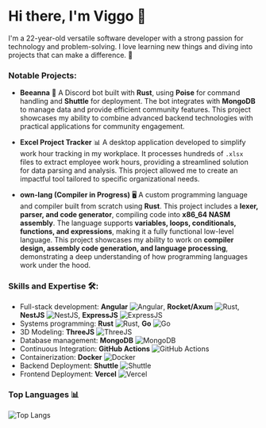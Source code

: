 # Hi there, I'm Viggo 👋

I'm a 22-year-old versatile software developer with a strong passion for technology and problem-solving. I love learning new things and diving into projects that can make a difference. 🚀

### Notable Projects:

- **Beeanna** 🐝
  A Discord bot built with **Rust**, using **Poise** for command handling and **Shuttle** for deployment. The bot integrates with **MongoDB** to manage data and provide efficient community features. This project showcases my ability to combine advanced backend technologies with practical applications for community engagement.

- **Excel Project Tracker** 📊
  A desktop application developed to simplify work hour tracking in my workplace. It processes hundreds of `.xlsx` files to extract employee work hours, providing a streamlined solution for data parsing and analysis. This project allowed me to create an impactful tool tailored to specific organizational needs.

- **own-lang (Compiler in Progress)**  🖥️
  A custom programming language and compiler built from scratch using **Rust**. This project includes a **lexer, parser, and code generator**, compiling code into **x86_64 NASM assembly**. The language supports **variables, loops, conditionals, functions, and expressions**, making it a fully functional low-level language. This project showcases my ability to work on **compiler design, assembly code generation, and language processing**, demonstrating a deep understanding of how programming languages work under the hood.

### Skills and Expertise 🛠️:
- Full-stack development: **Angular** ![Angular](https://img.shields.io/badge/-Angular-DD0031?style=flat&logo=angular&logoColor=white), **Rocket/Axum** ![Rust](https://img.shields.io/badge/-Rust-000000?style=flat&logo=rust&logoColor=white), **NestJS** ![NestJS](https://img.shields.io/badge/-NestJS-E0234E?style=flat&logo=nestjs&logoColor=white), **ExpressJS** ![ExpressJS](https://img.shields.io/badge/-Express.js-000000?style=flat&logo=express&logoColor=white)
- Systems programming: **Rust** ![Rust](https://img.shields.io/badge/-Rust-000000?style=flat&logo=rust&logoColor=white), **Go** ![Go](https://img.shields.io/badge/-Go-00ADD8?style=flat&logo=go&logoColor=white)
- 3D Modeling: **ThreeJS** ![ThreeJS](https://img.shields.io/badge/-Three.js-000000?style=flat&logo=three.js&logoColor=white)
- Database management: **MongoDB** ![MongoDB](https://img.shields.io/badge/-MongoDB-47A248?style=flat&logo=mongodb&logoColor=white)
- Continuous Integration: **GitHub Actions** ![GitHub Actions](https://img.shields.io/badge/-GitHub%20Actions-2088FF?style=flat&logo=github-actions&logoColor=white)
- Containerization: **Docker** ![Docker](https://img.shields.io/badge/-Docker-2496ED?style=flat&logo=docker&logoColor=white)
- Backend Deployment: **Shuttle** ![Shuttle](https://img.shields.io/badge/-Shuttle-000000?style=flat&logo=shuttle&logoColor=white)
- Frontend Deployment: **Vercel** ![Vercel](https://img.shields.io/badge/-Vercel-000000?style=flat&logo=vercel&logoColor=white)

### Top Languages 📊
![Top Langs](https://github-readme-stats.vercel.app/api/top-langs/?username=shvvkz&theme=tokyonight)
